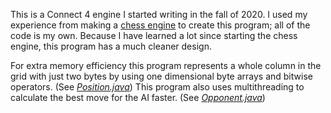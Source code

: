 This is a Connect 4 engine I started writing in the fall of 2020. I used  my experience from making a <a href="https://github.com/heftyc/Sitche-CMD">chess engine</a> to create this program; all of the code is my own.
Because I have learned a lot since starting the chess engine, this program has a much cleaner design.

For extra memory efficiency this program represents a whole column in the grid with just two bytes by using one dimensional byte arrays and bitwise operators. (See <a href="https://github.com/heftyc/Connect-4-Engine/blob/master/Engine/src/Position.java"><i>Position.java</i></a>) This program also uses multithreading to calculate the best move for the AI faster. (See <a href="https://github.com/heftyc/Connect-4-Engine/blob/master/Engine/src/Opponent.java"><i>Opponent.java</i></a>)
